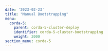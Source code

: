 ```yaml
---
date: '2023-02-23'
title: "Manual Bootstrapping"
menu:
  corda-5:
    parent: corda-5-cluster-deploy
    identifier: corda-5-cluster-bootstrapping
    weight: 2000
section_menu: corda-5
---
```

 